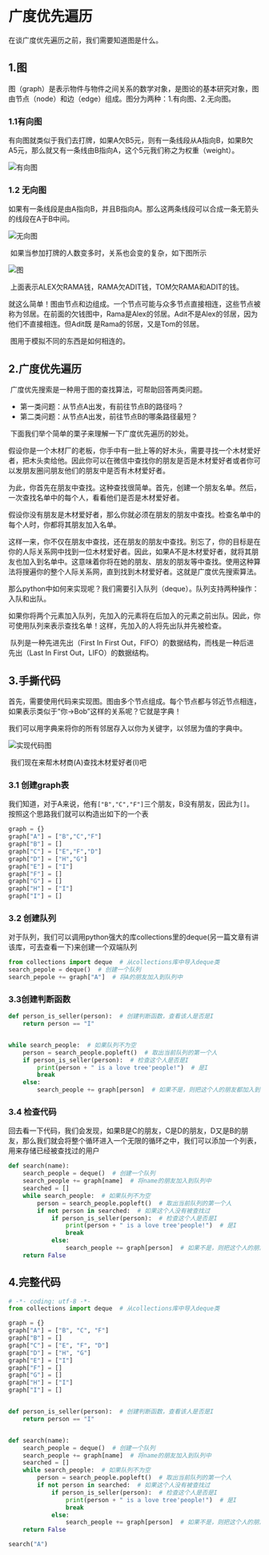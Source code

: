 ﻿# 广度优先遍历

在谈广度优先遍历之前，我们需要知道图是什么。

## 1.图

​		图（graph）是表示物件与物件之间关系的数学对象，是图论的基本研究对象，图由节点（node）和边（edge）组成。图分为两种：1.有向图、2.无向图。

### 1.1有向图

​		有向图就类似于我们去打牌，如果A欠B5元，则有一条线段从A指向B，如果B欠A5元，那么就又有一条线由B指向A，这个5元我们称之为权重（weight）。

![有向图](有向图.png)

### 1.2 无向图

​		如果有一条线段是由A指向B，并且B指向A。那么这两条线段可以合成一条无箭头的线段在A于B中间。

![无向图](无向图.png)

​		如果当参加打牌的人数变多时，关系也会变的复杂，如下图所示

![图](图.png)

​		上面表示ALEX欠RAMA钱，RAMA欠ADIT钱，TOM欠RAMA和ADIT的钱。

​		就这么简单！图由节点和边组成。一个节点可能与众多节点直接相连，这些节点被称为邻居。在前面的欠钱图中，Rama是Alex的邻居。Adit不是Alex的邻居，因为他们不直接相连。但Adit既 是Rama的邻居，又是Tom的邻居。

​		图用于模拟不同的东西是如何相连的。

## 2.广度优先遍历

​		广度优先搜索是一种用于图的查找算法，可帮助回答两类问题。

- 第一类问题：从节点A出发，有前往节点B的路径吗？
- 第二类问题：从节点A出发，前往节点B的哪条路径最短？

​		下面我们举个简单的栗子来理解一下广度优先遍历的妙处。

​		假设你是一个木材厂的老板，你手中有一批上等的好木头，需要寻找一个木材爱好者，把木头卖给他。因此你可以在微信中查找你的朋友是否是木材爱好者或者你可以发朋友圈问朋友他们的朋友中是否有木材爱好者。

​		为此，你首先在朋友中查找。这种查找很简单。首先，创建一个朋友名单。然后，一次查找名单中的每个人，看看他们是否是木材爱好者。

​		假设你没有朋友是木材爱好者，那么你就必须在朋友的朋友中查找。检查名单中的每个人时，你都将其朋友加入名单。

​		这样一来，你不仅在朋友中查找，还在朋友的朋友中查找。别忘了，你的目标是在你的人际关系网中找到一位木材爱好者。因此，如果A不是木材爱好者，就将其朋友也加入到名单中。这意味着你将在她的朋友、朋友的朋友等中查找。使用这种算法将搜遍你的整个人际关系网，直到找到木材爱好者。这就是广度优先搜索算法。

​	那么python中如何来实现呢？我们需要引入队列（deque）。队列支持两种操作：入队和出队。

​		如果你将两个元素加入队列，先加入的元素将在后加入的元素之前出队。因此，你可使用队列来表示查找名单！这样，先加入的人将先出队并先被检查。

​		队列是一种先进先出（First In First Out，FIFO）的数据结构，而栈是一种后进先出（Last In  First Out，LIFO）的数据结构。

## 3.手撕代码

​		首先，需要使用代码来实现图。图由多个节点组成。每个节点都与邻近节点相连，如果表示类似于“你→Bob”这样的关系呢？它就是字典！

​		我们可以用字典来将你的所有邻居存入以你为关键字，以邻居为值的字典中。

![实现代码图](E:\python-summer-1\数据结构_python\广度优先遍历\实现代码图.png)

​		我们现在来帮木材商(A)查找木材爱好者(I)吧

### 3.1 创建graph表

​		我们知道，对于A来说，他有`["B","C","F"]`三个朋友，B没有朋友，因此为`[]`。按照这个思路我们就可以构造出如下的一个表

```python
graph = {}
graph["A"] = ["B","C","F"]
graph["B"] = []
graph["C"] = ["E","F","D"]
graph["D"] = ["H","G"]
graph["E"] = ["I"]
graph["F"] = []
graph["G"] = []
graph["H"] = ["I"]
graph["I"] = []
```

### 3.2 创建队列

​		对于队列，我们可以调用python强大的库collections里的deque(另一篇文章有讲该库，可去查看一下)来创建一个双端队列

```python
from collections import deque  # 从collections库中导入deque类
search_pepole = deque()  # 创建一个队列
search_pepole += graph["A"]  # 将A的朋友加入到队列中
```

### 3.3创建判断函数

```python
def person_is_seller(person):  # 创建判断函数，查看该人是否是I
    return person == "I"


while search_people:  # 如果队列不为空
    person = search_people.popleft()  # 取出当前队列的第一个人
    if person_is_seller(person):  # 检查这个人是否是I
        print(person + " is a love tree'people!")  # 是I
        break
    else:
        search_people += graph[person]  # 如果不是，则把这个人的朋友都加入到队列张红
```

### 3.4 检查代码

​		回去看一下代码，我们会发现，如果B是C的朋友，C是D的朋友，D又是B的朋友，那么我们就会将整个循环进入一个无限的循环之中，我们可以添加一个列表，用来存储已经被查找过的用户

```python
def search(name):
    search_people = deque()  # 创建一个队列
    search_people += graph[name]  # 将name的朋友加入到队列中
    searched = []
    while search_people:  # 如果队列不为空
        person = search_people.popleft()  # 取出当前队列的第一个人
        if not person in searched:  # 如果这个人没有被查找过
            if person_is_seller(person):  # 检查这个人是否是I
                print(person + " is a love tree'people!")  # 是I
                break
            else:
                search_people += graph[person]  # 如果不是，则把这个人的朋友都加入到队列张红
    return False
```

## 4.完整代码

```python
# -*- coding: utf-8 -*-
from collections import deque  # 从collections库中导入deque类

graph = {}
graph["A"] = ["B", "C", "F"]
graph["B"] = []
graph["C"] = ["E", "F", "D"]
graph["D"] = ["H", "G"]
graph["E"] = ["I"]
graph["F"] = []
graph["G"] = []
graph["H"] = ["I"]
graph["I"] = []


def person_is_seller(person):  # 创建判断函数，查看该人是否是I
    return person == "I"


def search(name):
    search_people = deque()  # 创建一个队列
    search_people += graph[name]  # 将name的朋友加入到队列中
    searched = []
    while search_people:  # 如果队列不为空
        person = search_people.popleft()  # 取出当前队列的第一个人
        if not person in searched:  # 如果这个人没有被查找过
            if person_is_seller(person):  # 检查这个人是否是I
                print(person + " is a love tree'people!")  # 是I
                break
            else:
                search_people += graph[person]  # 如果不是，则把这个人的朋友都加入到队列张红
    return False

search("A")
```

